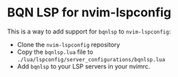 # BQN LSP for nvim-lspconfig

This is a way to add support for `bqnlsp` to `nvim-lspconfig`:

- Clone the `nvim-lspconfig` repository
- Copy the `bqnlsp.lua` file to `./lua/lspconfig/server_configurations/bqnlsp.lua`
- Add `bqnlsp` to your LSP servers in your nvimrc.
